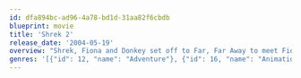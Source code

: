 ```yaml
---
id: dfa894bc-ad96-4a78-bd1d-31aa82f6cbdb
blueprint: movie
title: 'Shrek 2'
release_date: '2004-05-19'
overview: "Shrek, Fiona and Donkey set off to Far, Far Away to meet Fiona's mother and father. But not everyone is happy. Shrek and the King find it hard to get along, and there's tension in the marriage. The fairy godmother discovers that Shrek has married Fiona instead of her Son Prince Charming and sets about destroying their marriage."
genres: '[{"id": 12, "name": "Adventure"}, {"id": 16, "name": "Animation"}, {"id": 35, "name": "Comedy"}, {"id": 10751, "name": "Family"}, {"id": 14, "name": "Fantasy"}]'
---
```

